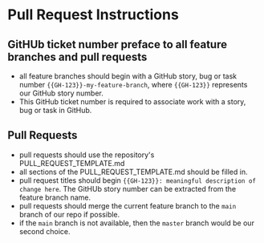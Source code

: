# Pull Request Instructions

## GitHUb ticket number preface to all feature branches and pull requests

- all feature branches should begin with a GitHub story, bug or task number `{{GH-123}}-my-feature-branch`, where `{{GH-123}}` represents our GitHub story number.
- This GitHub ticket number is required to associate work with a story, bug or task in GitHub.

## Pull Requests

- pull requests should use the repository's PULL_REQUEST_TEMPLATE.md
- all sections of the PULL_REQUEST_TEMPLATE.md should be filled in.
- pull request titles should begin `{{GH-123}}: meaningful description of change here`.  The GitHUb story number can be extracted from the feature branch name.
- pull requests should merge the current feature branch to the `main` branch of our repo if possible.
- if the `main` branch is not available, then the `master` branch would be our second choice.
